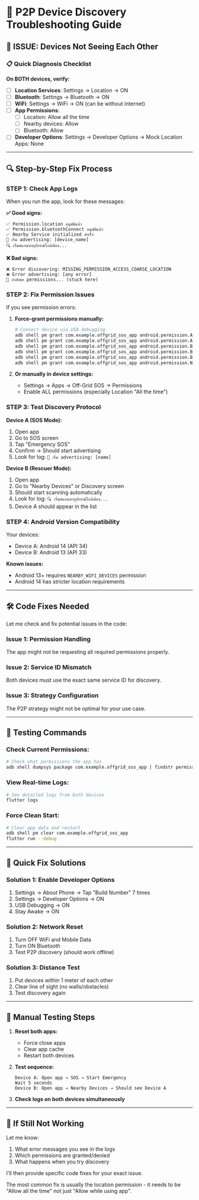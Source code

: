 # 🔧 P2P Device Discovery Troubleshooting Guide

## 🚨 **ISSUE: Devices Not Seeing Each Other**

### 📋 **Quick Diagnosis Checklist**

**On BOTH devices, verify:**
- [ ] **Location Services**: Settings → Location → ON
- [ ] **Bluetooth**: Settings → Bluetooth → ON  
- [ ] **WiFi**: Settings → WiFi → ON (can be without internet)
- [ ] **App Permissions**: 
  - [ ] Location: Allow all the time
  - [ ] Nearby devices: Allow
  - [ ] Bluetooth: Allow
- [ ] **Developer Options**: Settings → Developer Options → Mock Location Apps: None

---

## 🔍 **Step-by-Step Fix Process**

### **STEP 1: Check App Logs**
When you run the app, look for these messages:

**✅ Good signs:**
```
✅ Permission.location อนุมัติแล้ว
✅ Permission.bluetoothConnect อนุมัติแล้ว  
✅ Nearby Service initialized สำเร็จ
📡 เริ่ม advertising: [device_name]
🔍 เริ่มสแกนหาอุปกรณ์ใกล้เคียง...
```

**❌ Bad signs:**
```
❌ Error discovering: MISSING_PERMISSION_ACCESS_COARSE_LOCATION
❌ Error advertising: [any error]
🔄 กำลังขอ permissions... (stuck here)
```

### **STEP 2: Fix Permission Issues**

If you see permission errors:

1. **Force-grant permissions manually:**
   ```bash
   # Connect device via USB debugging
   adb shell pm grant com.example.offgrid_sos_app android.permission.ACCESS_COARSE_LOCATION
   adb shell pm grant com.example.offgrid_sos_app android.permission.ACCESS_FINE_LOCATION
   adb shell pm grant com.example.offgrid_sos_app android.permission.BLUETOOTH_CONNECT
   adb shell pm grant com.example.offgrid_sos_app android.permission.BLUETOOTH_ADVERTISE
   adb shell pm grant com.example.offgrid_sos_app android.permission.BLUETOOTH_SCAN
   adb shell pm grant com.example.offgrid_sos_app android.permission.NEARBY_WIFI_DEVICES
   ```

2. **Or manually in device settings:**
   - Settings → Apps → Off-Grid SOS → Permissions
   - Enable ALL permissions (especially Location "All the time")

### **STEP 3: Test Discovery Protocol**

**Device A (SOS Mode):**
1. Open app
2. Go to SOS screen
3. Tap "Emergency SOS" 
4. Confirm → Should start advertising
5. Look for log: `📡 เริ่ม advertising: [name]`

**Device B (Rescuer Mode):**
1. Open app  
2. Go to "Nearby Devices" or Discovery screen
3. Should start scanning automatically
4. Look for log: `🔍 เริ่มสแกนหาอุปกรณ์ใกล้เคียง...`
5. Device A should appear in the list

### **STEP 4: Android Version Compatibility**

Your devices:
- Device A: Android 14 (API 34)
- Device B: Android 13 (API 33)

**Known issues:**
- Android 13+ requires `NEARBY_WIFI_DEVICES` permission
- Android 14 has stricter location requirements

---

## 🛠️ **Code Fixes Needed**

Let me check and fix potential issues in the code:

### **Issue 1: Permission Handling**

The app might not be requesting all required permissions properly.

### **Issue 2: Service ID Mismatch**

Both devices must use the exact same service ID for discovery.

### **Issue 3: Strategy Configuration**

The P2P strategy might not be optimal for your use case.

---

## 🧪 **Testing Commands**

### **Check Current Permissions:**
```bash
# Check what permissions the app has
adb shell dumpsys package com.example.offgrid_sos_app | findstr permission
```

### **View Real-time Logs:**
```bash
# See detailed logs from both devices
flutter logs
```

### **Force Clean Start:**
```bash
# Clear app data and restart
adb shell pm clear com.example.offgrid_sos_app
flutter run --debug
```

---

## 🎯 **Quick Fix Solutions**

### **Solution 1: Enable Developer Options**
1. Settings → About Phone → Tap "Build Number" 7 times
2. Settings → Developer Options → ON
3. USB Debugging → ON
4. Stay Awake → ON

### **Solution 2: Network Reset**
1. Turn OFF WiFi and Mobile Data
2. Turn ON Bluetooth
3. Test P2P discovery (should work offline)

### **Solution 3: Distance Test**
1. Put devices within 1 meter of each other
2. Clear line of sight (no walls/obstacles)
3. Test discovery again

---

## 📱 **Manual Testing Steps**

1. **Reset both apps:**
   - Force close apps
   - Clear app cache
   - Restart both devices

2. **Test sequence:**
   ```
   Device A: Open app → SOS → Start Emergency
   Wait 5 seconds
   Device B: Open app → Nearby Devices → Should see Device A
   ```

3. **Check logs on both devices simultaneously**

---

## 🔧 **If Still Not Working**

Let me know:
1. What error messages you see in the logs
2. Which permissions are granted/denied
3. What happens when you try discovery

I'll then provide specific code fixes for your exact issue.

The most common fix is usually the location permission - it needs to be "Allow all the time" not just "Allow while using app".